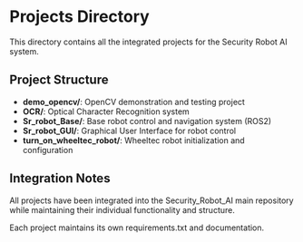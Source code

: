 # Projects Directory

This directory contains all the integrated projects for the Security Robot AI system.

## Project Structure

- **demo_opencv/**: OpenCV demonstration and testing project
- **OCR/**: Optical Character Recognition system
- **Sr_robot_Base/**: Base robot control and navigation system (ROS2)
- **Sr_robot_GUI/**: Graphical User Interface for robot control
- **turn_on_wheeltec_robot/**: Wheeltec robot initialization and configuration

## Integration Notes

All projects have been integrated into the Security_Robot_AI main repository while maintaining their individual functionality and structure.

Each project maintains its own requirements.txt and documentation.

